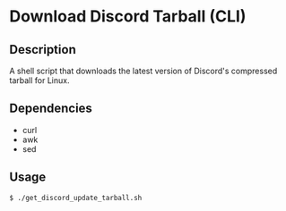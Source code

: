 # Download Discord Tarball (CLI)

## Description

A shell script that downloads the latest version of Discord's compressed tarball for Linux.

## Dependencies

- curl
- awk
- sed

## Usage
```
$ ./get_discord_update_tarball.sh
```
